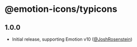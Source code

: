 # @emotion-icons/typicons

## 1.0.0

- Initial release, supporting Emotion v10 ([@JoshRosenstein](https://github.com/JoshRosenstein))
